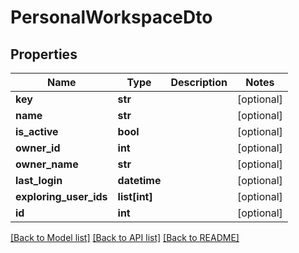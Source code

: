 # PersonalWorkspaceDto

## Properties
Name | Type | Description | Notes
------------ | ------------- | ------------- | -------------
**key** | **str** |  | [optional] 
**name** | **str** |  | [optional] 
**is_active** | **bool** |  | [optional] 
**owner_id** | **int** |  | [optional] 
**owner_name** | **str** |  | [optional] 
**last_login** | **datetime** |  | [optional] 
**exploring_user_ids** | **list[int]** |  | [optional] 
**id** | **int** |  | [optional] 

[[Back to Model list]](../README.md#documentation-for-models) [[Back to API list]](../README.md#documentation-for-api-endpoints) [[Back to README]](../README.md)


